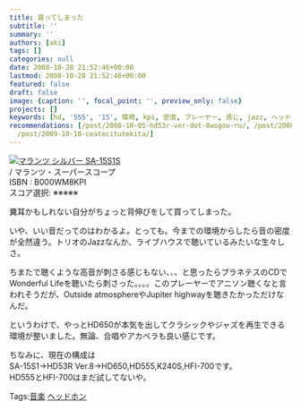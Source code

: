 ```yaml
---
title: 買ってしまった
subtitle: ''
summary: ''
authors: [aki]
tags: []
categories: null
date: 2008-10-28 21:52:46+00:00
lastmod: 2008-10-28 21:52:46+00:00
featured: false
draft: false
image: {caption: '', focal_point: '', preview_only: false}
projects: []
keywords: [hd, '555', '15', 環境, kpi, 密度, プレーヤー, 感じ, jazz, ヘッドホン]
recommendations: [/post/2008-10-05-hd53r-ver-dot-8wogou-ru/, /post/2008-09-14-hetudohonwu-se-sitahi/,
  /post/2009-10-10-ceatecitutekita/]
---
```

![](https://ecx.images-amazon.com/images/I/211q7maMp8L._SL160_.jpg)[マランツ シルバー SA-15S1S](http://item.excite.co.jp/detail/ASIN_B000WM8KPI)  
 / マランツ・スーパースコープ  
ISBN : B000WM8KPI  
スコア選択: ※※※※※  
  
糞耳かもしれない自分がちょっと背伸びをして買ってしまった。  
  
いや、いい音だってのはわかるよ。とっても。今までの環境からしたら音の密度が全然違う。トリオのJazzなんか、ライブハウスで聴いているみたいな生々しさ。  
  
ちまたで聴くような高音が刺さる感じもない、、、と思ったらプラネテスのCDでWonderful Lifeを聴いたら刺さった。。。。このプレーヤーでアニソン聴くなと言われそうだが、Outside atmosphereやJupiter highwayを聴きたかっただけなんだ。  
  
というわけで、やっとHD650が本気を出してクラシックやジャズを再生できる環境が整いました。無論、合唱やアカペラも良い感じです。  
  
ちなみに、現在の構成は  
SA-15S1→HD53R Ver.8→HD650,HD555,K240S,HFI-700です。  
HD555とHFI-700はまだ試してないや。

Tags:[音楽](http://mrk0369.exblog.jp/tags/%E9%9F%B3%E6%A5%BD/) [ヘッドホン](http://mrk0369.exblog.jp/tags/%E3%83%98%E3%83%83%E3%83%89%E3%83%9B%E3%83%B3/) 

